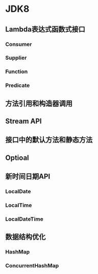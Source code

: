 # JDK8

## Lambda表达式函数式接口

### Consumer

### Supplier

### Function

### Predicate

## 方法引用和构造器调用

## Stream API

## 接口中的默认方法和静态方法

## Optioal

## 新时间日期API

### LocalDate

### LocalTime

### LocalDateTime

## 数据结构优化

### HashMap

### ConcurrentHashMap